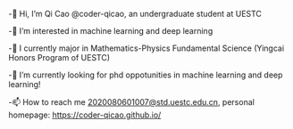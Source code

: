 -👋 Hi, I’m Qi Cao @coder-qicao, an undergraduate student at UESTC

-👀 I’m interested in machine learning and deep learning

-🌱 I currently major in Mathematics-Physics Fundamental Science (Yingcai Honors Program of UESTC)

-💞️ I’m currently looking for phd oppotunities in machine learning and deep learning!

-📫 How to reach me 2020080601007@std.uestc.edu.cn, personal homepage: https://coder-qicao.github.io/

<!---
coder-qicao/coder-qicao is a ✨ special ✨ repository because its `README.md` (this file) appears on your GitHub profile.
You can click the Preview link to take a look at your changes.
--->
